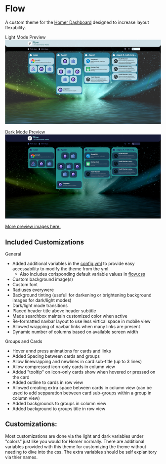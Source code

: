 # Flow
A custom theme for the [Homer Dashboard](https://github.com/bastienwirtz/homer) designed to increase layout flexability.

Light Mode Preview
![Light Mode Preview](/previews/light-wide-column.png)

Dark Mode Preview
![Light Mode Preview](/previews/dark-wide-column.png)

[More preview images here.](previews)


## Included Customizations
General
- Added additional variables in the [config.yml](assets/config.yml) to provide easy accessability to modify the theme from the yml.
  - Also includes corisponding default variable values in [flow.css](assets/flow.css)
- Custom background image(s)
- Custom font
- Radiuses everywere
- Background tinting (usefull for darkening or brightening background images for dark/light modes)
- Dark/light mode transitions
- Placed header title above header subtitle
- Made searchbox maintain customized color when active
- Re-formatted navbar layout to use less virtical space in mobile view
- Allowed wrapping of navbar links when many links are present
- Dynamic number of columns based on available screen width

Groups and Cards
- Hover annd press animations for cards and links
- Added Spacing between cards and groups
- Allow linewrapping and newlines in card sub-title (up to 3 lines)
- Allow compressed icon-only cards in column view
- Added "tooltip" on icon-only cards show when hovered or pressed on the card
- Added outline to cards in row view
- Allowed creating extra space between cards in column view (can be used to add sepparation between card sub-groups within a group in column view)
- Added backgrounds to groups in column view
- Added background to groups title in row view


## Customizations:
Most customizations are done via the light and dark variables under "colors" just like you would for Homer normally. There are additional variables provided with this theme for customizing the theme without needing to dive into the css. The extra variables should be self explanitory via thier names.

